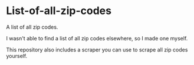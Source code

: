 # List-of-all-zip-codes
A list of all zip codes.

I wasn't able to find a list of all zip codes elsewhere, so I made one myself.

This repository also includes a scraper you can use to scrape all zip codes yourself.
